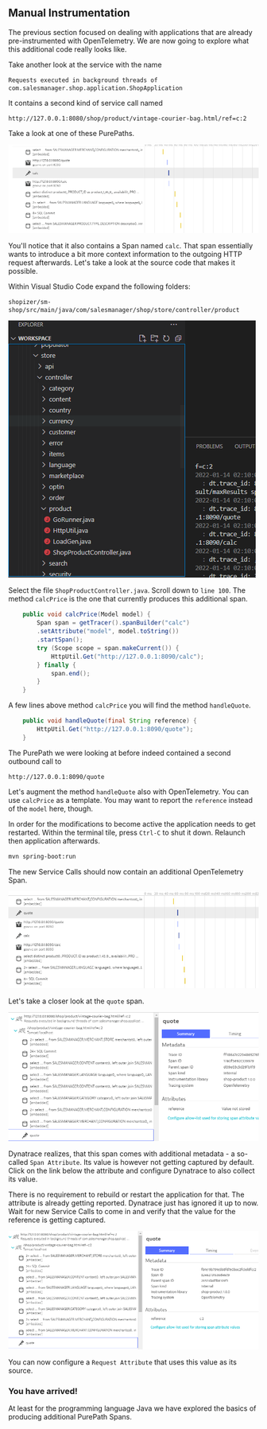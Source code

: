 ## Manual Instrumentation

The previous section focused on dealing with applications that are already pre-instrumented with OpenTelemetry.
We are now going to explore what this additional code really looks like.

Take another look at the service with the name
```
Requests executed in background threads of com.salesmanager.shop.application.ShopApplication
```
It contains a second kind of service call named
```
http://127.0.0.1:8080/shop/product/vintage-courier-bag.html/ref=c:2
```
Take a look at one of these PurePaths.

![Enable OpenTelemetry](../../assets/images/pure-paths-02.png)

You'll notice that it also contains a Span named `calc`. That span essentially wants to introduce a bit more context information to the outgoing HTTP request afterwards.
Let's take a look at the source code that makes it possible.

Within Visual Studio Code expand the following folders:
```
shopizer/sm-shop/src/main/java/com/salesmanager/shop/store/controller/product
```

![Product Controller](../../assets/images/shop-product-controller.png)

Select the file `ShopProductController.java`. Scroll down to `line 100`. The method `calcPrice` is the one that currently produces this additional span.

```java
	public void calcPrice(Model model) {
		Span span = getTracer().spanBuilder("calc")
		.setAttribute("model", model.toString())
		.startSpan();
		try (Scope scope = span.makeCurrent()) {
			HttpUtil.Get("http://127.0.0.1:8090/calc");						
		} finally {
			span.end();
		}
	}
```

A few lines above method `calcPrice` you will find the method `handleQuote`. 

```java
	public void handleQuote(final String reference) {
		HttpUtil.Get("http://127.0.0.1:8090/quote");
	}
```

The PurePath we were looking at before indeed contained a second outbound call to
```
http://127.0.0.1:8090/quote
```

Let's augment the method `handleQuote` also with OpenTelemetry. You can use `calcPrice` as a template. You may want to report the `reference` instead of the `model` here, though.

In order for the modifications to become active the application needs to get restarted. Within the terminal tile, press `Ctrl-C` to shut it down. Relaunch then application afterwards.
```bash
mvn spring-boot:run
```

The new Service Calls should now contain an additional OpenTelemetry Span.

![PurePath 3](../../assets/images/pure-paths-03.png)

Let's take a closer look at the `quote` span.

![PurePath 3](../../assets/images/value-not-store.png)

Dynatrace realizes, that this span comes with additional metadata - a so-called `Span Attribute`. Its value is however not getting captured by default. Click on the link below the attribute and configure Dynatrace to also collect its value.

There is no requirement to rebuild or restart the application for that. The attribute is already getting reported. Dynatrace just has ignored it up to now.
Wait for new Service Calls to come in and verify that the value for the reference is getting captured.

![PurePath 3](../../assets/images/value-stored.png)

You can now configure a `Request Attribute` that uses this value as its source.

### You have arrived!
At least for the programming language Java we have explored the basics of producing additional PurePath Spans.
